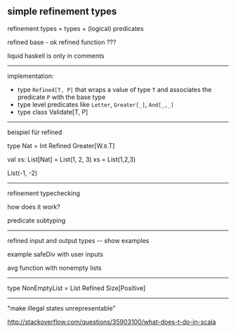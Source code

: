 simple refinement types
-----------------------
refinement types = types + (logical) predicates

refined base - ok
refined function ???

liquid haskell is only in comments

---
implementation:
* type `Refined[T, P]` that wraps a value of type `T` and associates the predicate `P` with the base type
* type level predicates like `Letter`, `Greater[_]`, `And[_,_]`
* type class Validate[T, P] 

----

beispiel für refined

type Nat = Int Refined Greater[W.`0`.T]

val xs: List[Nat] = List(1, 2, 3)
xs = List(1,2,3)


List(-1, -2)

---

refinement typechecking

how does it work?

predicate subtyping

---

refined input and output types -- show examples

example safeDiv with user inputs

avg function with nonempty lists

---

type NonEmptyList = List Refined Size[Positive]


---

"make illegal states unrepresentable"

http://stackoverflow.com/questions/35903100/what-does-t-do-in-scala
